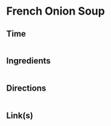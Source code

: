 # French Onion Soup

## Time 
```

```

## Ingredients
```

```


## Directions
```

```


## Link(s)
```

```
